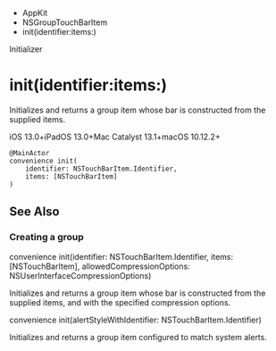 

- AppKit
- NSGroupTouchBarItem
-  init(identifier:items:) 

Initializer

# init(identifier:items:)

Initializes and returns a group item whose bar is constructed from the supplied items.

iOS 13.0+iPadOS 13.0+Mac Catalyst 13.1+macOS 10.12.2+

``` source
@MainActor
convenience init(
    identifier: NSTouchBarItem.Identifier,
    items: [NSTouchBarItem]
)
```

## See Also

### Creating a group

convenience init(identifier: NSTouchBarItem.Identifier, items: [NSTouchBarItem], allowedCompressionOptions: NSUserInterfaceCompressionOptions)

Initializes and returns a group item whose bar is constructed from the supplied items, and with the specified compression options.

convenience init(alertStyleWithIdentifier: NSTouchBarItem.Identifier)

Initializes and returns a group item configured to match system alerts.

